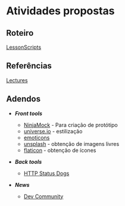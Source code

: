 # Atividades propostas

## Roteiro

  [LessonScripts](https://github.com/fboliveira/CSI477-Sistemas-Web/tree/master/LessonScripts)

## Referências 

  [Lectures](https://github.com/fboliveira/CSI477-Sistemas-Web/tree/master/Lectures)

## Adendos
  
- ***Front tools***
  - [NinjaMock](https://ninjamock.com/home/index) - Para criação de protótipo 
  - [universe.io](https://uiverse.io/) - estilização 
  - [emoticons](https://pt.piliapp.com/facebook-symbols/)
  - [unsplash](https://unsplash.com/) - obtenção de imagens livres
  - [flaticon](https://www.flaticon.com/br/) - obtenção de ícones
  
- ***Back tools***
  - [HTTP Status Dogs](https://httpstatusdogs.com/)

- ***News***
  - [Dev Community](https://dev.to/)

